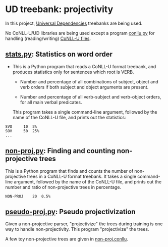 # UD treebank: projectivity

In this project, [Universal Dependencies](https://universaldependencies.org/)
treebanks are being used.


No CoNLL-U/UD libraries are being used except a program [conllu.py](conllu.py) for handling (reading/writing)
[CoNLL-U files](https://universaldependencies.org/format.html).

## [stats.py](stats.py): Statistics on word order

- This is a Python program that reads a CoNLL-U format treebank,
    and produces statistics only for sentences which root is VERB.

    - Number and percentage of all combinations of subject, object and verb 
        orders if both subject and object arguments are present.
        
    - Number and percentage of all verb-subject and verb-object orders,
        for all main verbal predicates.

    This program takes a single command-line argument,
    followed by the name of the CoNLL-U file, and prints out the statistics:

```
SVO     10  5%
SOV     50  25%
...

```

## [non-proj.py](non-proj.py): Finding and counting non-projective trees

This is a Python program that finds and counts the number of
non-projective trees in a CoNLL-U format treebank. 
It takes a single command-line argument,
followed by the name of the CoNLL-U file, and prints out the number and ratio
of non-projective trees in percentage.
 

```
NON-PROJ    20  0.5%
```

## [pseudo-proj.py](pseudo-proj.py): Pseudo projectivization

Given a non-projective parser, "projectivize" the trees during training is one way to handle 
non-projectivity. This program "projectivize" the trees.

A few toy non-projective trees are given in [non-proj.conllu](non-proj.conllu).
